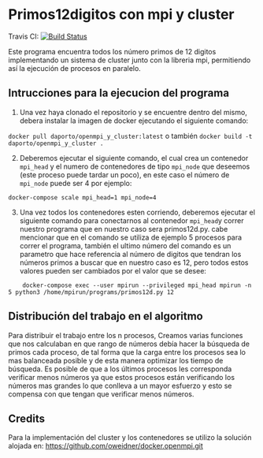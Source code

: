 # Primos12digitos con mpi y cluster

Travis CI: [![Build Status](https://travis-ci.org/ocramz/docker.openmpi.svg?branch=master)](https://travis-ci.org/ocramz/docker.openmpi)

Este programa encuentra todos los número primos de 12 digitos implementando un sistema de cluster junto con la libreria mpi, permitiendo así la ejecución de procesos en paralelo.

## Intrucciones para la ejecucion del programa

1. Una vez haya clonado el repositorio y se encuentre dentro del mismo, debera instalar la imagen de docker ejecutando el siguiente comando:

```docker pull daporto/openmpi_y_cluster:latest```  o también  ```docker build -t daporto/openmpi_y_cluster .```

2. Deberemos ejecutar el siguiente comando, el cual crea un contenedor `mpi_head` y el numero de contenedores de tipo `mpi_node` que deseemos (este proceso puede tardar un poco), en este caso el número de `mpi_node` puede ser 4 por ejemplo:

```
docker-compose scale mpi_head=1 mpi_node=4
```
3. Una vez todos los contenedores esten corriendo, deberemos ejecutar el siguiente comando para conectarnos al contenedor `mpi_head`y correr nuestro programa que en nuestro caso sera primos12d.py. cabe mencionar que en el comando se utiliza de ejemplo 5 procesos para correr el programa, también el ultimo número del comando es un parametro que hace referencia al número de digitos que tendran los números primos a buscar que en nuestro caso es 12, pero todos estos valores pueden ser cambiados por el valor que se desee:

```
    docker-compose exec --user mpirun --privileged mpi_head mpirun -n 5 python3 /home/mpirun/programs/primos12d.py 12
```

## Distribución del trabajo en el algoritmo

Para distribuir el trabajo entre los n procesos, Creamos varias funciones que nos calculaban en que rango de números debía hacer la búsqueda de primos cada proceso, de tal forma que la carga entre los procesos sea lo mas balanceada posible y de esta manera optimizar los tiempo de búsqueda. Es posible de que a los últimos procesos les corresponda verificar menos números ya que estos procesos están verificando los números mas grandes lo que conlleva a un mayor esfuerzo y esto se compensa con que tengan que verificar menos números.

## Credits

Para la implementación del cluster y los contenedores se utilizo la solución alojada en: https://github.com/oweidner/docker.openmpi.git
